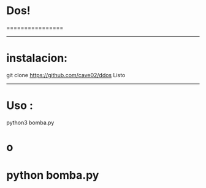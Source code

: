 
# Dos!
================
_______________
# instalacion:
git clone https://github.com/cave02/ddos
Listo
_______________
# Uso :
python3 bomba.py
# o
python bomba.py
================

